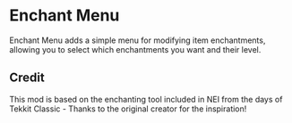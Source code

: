 # Enchant Menu

Enchant Menu adds a simple menu for modifying item enchantments, allowing you to select which enchantments you want and
their level.

## Credit

This mod is based on the enchanting tool included in NEI from the days of Tekkit Classic - Thanks to the original
creator for the inspiration!
